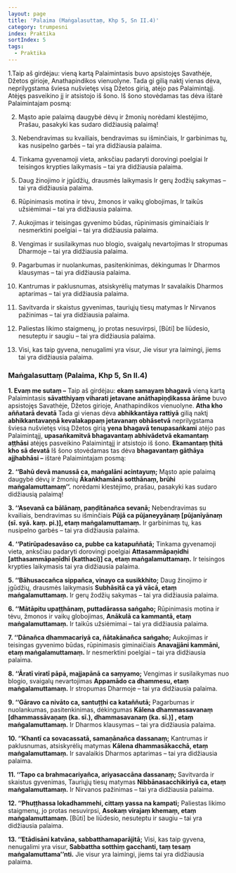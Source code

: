 ```yaml
---
layout: page
title: 'Palaima (Maṅgalasuttaṃ, Khp 5, Sn II.4)'
category: trumpesni
index: Praktika
sortIndex: 5
tags:
  - Praktika
---
```

1.Taip aš girdėjau: vieną kartą Palaimintasis buvo apsistojęs Savathėje, Džetos girioje, Anathapindikos vienuolyne. Tada gi gilią naktį vienas dėva, neprilygstama šviesa nušvietęs visą Džetos girią, atėjo pas Palaimintąjį. Atėjęs pasveikino jį ir atsistojo iš šono. Iš šono stovėdamas tas dėva ištarė Palaimintajam posmą:

2. Mąsto apie palaimą daugybė dėvų ir žmonių norėdami klestėjimo,
Prašau, pasakyki kas sudaro didžiausią palaimą!

3. Nebendravimas su kvailiais, bendravimas su išminčiais,
Ir garbinimas tų, kas nusipelno garbės – tai yra didžiausia palaima.

4. Tinkama gyvenamoji vieta, anksčiau padaryti dorovingi poelgiai
Ir teisingos krypties laikymasis – tai yra didžiausia palaima.

5. Daug žinojimo ir įgūdžių, drausmės laikymasis
Ir gerų žodžių sakymas – tai yra didžiausia palaima.

6. Rūpinimasis motina ir tėvu, žmonos ir vaikų globojimas,
Ir taikūs užsiėmimai – tai yra didžiausia palaima.

7. Aukojimas ir teisingas gyvenimo būdas, rūpinimasis giminaičiais
Ir nesmerktini poelgiai – tai yra didžiausia palaima.

8. Vengimas ir susilaikymas nuo blogio, svaigalų nevartojimas
Ir stropumas Dharmoje – tai yra didžiausia palaima.

9. Pagarbumas ir nuolankumas, pasitenkinimas, dėkingumas
Ir Dharmos klausymas – tai yra didžiausia palaima.

10. Kantrumas ir paklusnumas, atsiskyrėlių matymas
Ir savalaikis Dharmos aptarimas – tai yra didžiausia palaima.

11. Savitvarda ir skaistus gyvenimas, tauriųjų tiesų matymas
Ir Nirvanos pažinimas – tai yra didžiausia palaima.

12. Paliestas likimo staigmenų, jo protas nesuvirpsi,
[Būti] be liūdesio, nesuteptu ir saugiu – tai yra didžiausia palaima.

13. Visi, kas taip gyvena, nenugalimi yra visur,
Jie visur yra laimingi, jiems tai yra didžiausia palaima.

### Maṅgalasuttaṃ (Palaima, Khp 5, Sn II.4)

**1. Evaṃ me sutaṃ –** Taip aš girdėjau: **ekaṃ samayaṃ bhagavā** vieną kartą Palaimintasis **sāvatthiyaṃ viharati jetavane anāthapiṇḍikassa ārāme** buvo apsistojęs Savathėje, Džetos girioje, Anathapindikos vienuolyne. **Atha kho aññatarā devatā** Tada gi vienas dėva **abhikkantāya rattiyā** gilią naktį **abhikkantavaṇṇā kevalakappaṃ jetavanaṃ obhāsetvā** neprilygstama šviesa nušvietęs visą Džetos girią **yena bhagavā tenupasaṅkami** atėjo pas Palaimintąjį, **upasaṅkamitvā bhagavantaṃ abhivādetvā ekamantaṃ aṭṭhāsi** atėjęs pasveikino Palaimintąjį ir atsistojo iš šono. **Ekamantaṃ ṭhitā kho sā devatā** Iš šono stovėdamas tas dėva **bhagavantaṃ gāthāya ajjhabhāsi –** ištarė Palaimintajam posmą:

**2. ‘‘Bahū devā manussā ca, maṅgalāni acintayuṃ;** Mąsto apie palaimą daugybė dėvų ir žmonių
**Ākaṅkhamānā sotthānaṃ, brūhi maṅgalamuttamaṃ’’.** norėdami klestėjimo, prašau, pasakyki kas sudaro didžiausią palaimą!

**3. ‘‘Asevanā ca bālānaṃ, paṇḍitānañca sevanā;** Nebendravimas su kvailiais, bendravimas su išminčiais
**Pūjā ca pūjaneyyānaṃ [pūjanīyānaṃ (sī. syā. kaṃ. pi.)], etaṃ maṅgalamuttamaṃ.** Ir garbinimas tų, kas nusipelno garbės – tai yra didžiausia palaima.

**4. ‘‘Patirūpadesavāso ca, pubbe ca katapuññatā;** Tinkama gyvenamoji vieta, anksčiau padaryti dorovingi poelgiai
**Attasammāpaṇidhi [atthasammāpaṇīdhī (katthaci)] ca, etaṃ maṅgalamuttamaṃ.** Ir teisingos krypties laikymasis tai yra didžiausia palaima.

**5. ‘‘Bāhusaccañca sippañca, vinayo ca susikkhito;** Daug žinojimo ir įgūdžių, drausmės laikymasis
**Subhāsitā ca yā vācā, etaṃ maṅgalamuttamaṃ.** Ir gerų žodžių sakymas – tai yra didžiausia palaima.

**6. ‘‘Mātāpitu upaṭṭhānaṃ, puttadārassa saṅgaho;** Rūpinimasis motina ir tėvu, žmonos ir vaikų globojimas,
**Anākulā ca kammantā, etaṃ maṅgalamuttamaṃ.** Ir taikūs užsiėmimai – tai yra didžiausia palaima.

**7. ‘‘Dānañca dhammacariyā ca, ñātakānañca saṅgaho;** Aukojimas ir teisingas gyvenimo būdas, rūpinimasis giminaičiais
**Anavajjāni kammāni, etaṃ maṅgalamuttamaṃ.** Ir nesmerktini poelgiai – tai yra didžiausia palaima.

**8. ‘‘Āratī viratī pāpā, majjapānā ca saṃyamo;** Vengimas ir susilaikymas nuo blogio, svaigalų nevartojimas
**Appamādo ca dhammesu, etaṃ maṅgalamuttamaṃ.** Ir stropumas Dharmoje – tai yra didžiausia palaima.

**9. ‘‘Gāravo ca nivāto ca, santuṭṭhi ca kataññutā;** Pagarbumas ir nuolankumas, pasitenkinimas, dėkingumas
**Kālena dhammassavanaṃ [dhammassāvaṇaṃ (ka. sī.), dhammasavanaṃ (ka. sī.)] , etaṃ maṅgalamuttamaṃ.** Ir Dharmos klausymas – tai yra didžiausia palaima.

**10. ‘‘Khantī ca sovacassatā, samaṇānañca dassanaṃ;** Kantrumas ir paklusnumas, atsiskyrėlių matymas
**Kālena dhammasākacchā, etaṃ maṅgalamuttamaṃ.** Ir savalaikis Dharmos aptarimas – tai yra didžiausia palaima.

**11. ‘‘Tapo ca brahmacariyañca, ariyasaccāna dassanaṃ;** Savitvarda ir skaistus gyvenimas, Tauriųjų tiesų matymas
**Nibbānasacchikiriyā ca, etaṃ maṅgalamuttamaṃ.** Ir Nirvanos pažinimas – tai yra didžiausia palaima.

**12. ‘‘Phuṭṭhassa lokadhammehi, cittaṃ yassa na kampati;** Paliestas likimo staigmenų, jo protas nesuvirpsi,
**Asokaṃ virajaṃ khemaṃ, etaṃ maṅgalamuttamaṃ.** [Būti] be liūdesio, nesuteptu ir saugiu – tai yra didžiausia palaima.

**13. ‘‘Etādisāni katvāna, sabbatthamaparājitā;** Visi, kas taip gyvena, nenugalimi yra visur,
**Sabbattha sotthiṃ gacchanti, taṃ tesaṃ maṅgalamuttama’’nti.** Jie visur yra laimingi, jiems tai yra didžiausia palaima.
